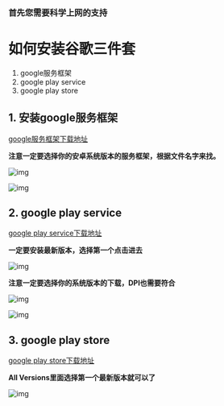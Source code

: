 ### 首先您需要科学上网的支持

# 如何安装谷歌三件套
1. google服务框架
2. google play service
3. google play store  

## 1. 安装google服务框架

[google服务框架下载地址](https://www.apkmirror.com/apk/google-inc/google-services-framework/)

**注意一定要选择你的安卓系统版本的服务框架，根据文件名字来找。**

![img](https://raw.githubusercontent.com/hideuvpn/android-google-play-store/master/google-play-framework-01.png)

![img](https://raw.githubusercontent.com/hideuvpn/android-google-play-store/master/google-play-framework-02.png)

## 2. google play service

[google play service下载地址](https://www.apkmirror.com/apk/google-inc/google-play-services/)

**一定要安装最新版本，选择第一个点击进去**

![img](https://raw.githubusercontent.com/hideuvpn/android-google-play-store/master/google-play-service-01.png)

**注意一定要选择你的系统版本的下载，DPI也需要符合**

![img](https://raw.githubusercontent.com/hideuvpn/android-google-play-store/master/google-play-service-02.png)

![img](https://raw.githubusercontent.com/hideuvpn/android-google-play-store/master/google-play-service-03.png)

## 3. google play store

[google play store下载地址](https://www.apkmirror.com/apk/google-inc/google-play-store/)

**All Versions里面选择第一个最新版本就可以了**

![img](https://raw.githubusercontent.com/hideuvpn/android-google-play-store/master/google-play-store-01.png)
